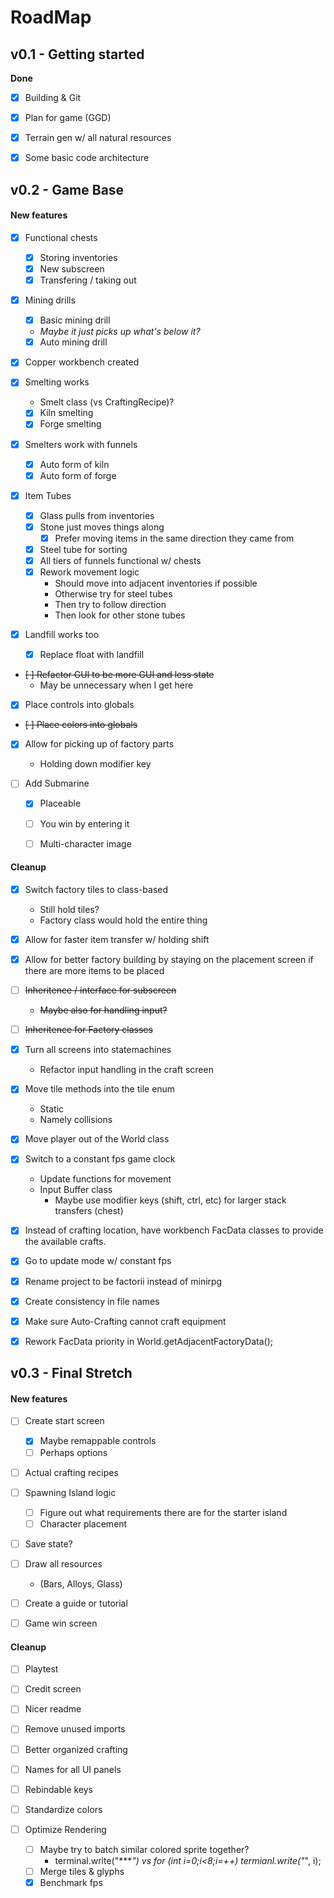 # RoadMap

## v0.1 - Getting started
**Done**
- [x] Building & Git
- [x] Plan for game (GGD)
- [x] Terrain gen w/ all natural resources
- [x] Some basic code architecture







## v0.2 - Game Base

#### New features
- [x] Functional chests
  * [x] Storing inventories
  * [x] New subscreen
  * [x] Transfering / taking out

- [x] Mining drills
  * [x] Basic mining drill 
   * *Maybe it just picks up what's below it?*
  * [x] Auto mining drill

- [x] Copper workbench created

- [x] Smelting works
  * Smelt class (vs CraftingRecipe)?
  * [x] Kiln smelting
  * [x] Forge smelting
- [x] Smelters work with funnels
  * [x] Auto form of kiln
  * [x] Auto form of forge

- [x] Item Tubes
  * [x] Glass pulls from inventories
  * [x] Stone just moves things along
    * [x] Prefer moving items in the same direction they came from
  * [x] Steel tube for sorting
  * [x] All tiers of funnels functional w/ chests
  * [x] Rework movement logic
    * Should move into adjacent inventories if possible
    * Otherwise try for steel tubes
    * Then try to follow direction
    * Then look for other stone tubes

- [x] Landfill works too
  * [x] Replace float with landfill

- ~~[ ] Refactor GUI to be more GUI and less state~~
  - May be unnecessary when I get here

- [x] Place controls into globals
- ~~[ ] Place colors into globals~~

- [x] Allow for picking up of factory parts
  * Holding down modifier key 

- [ ] Add Submarine 
  * [x] Placeable
  * [ ] You win by entering it
  * [ ] Multi-character image


#### Cleanup
- [x] Switch factory tiles to class-based
  * Still hold tiles?
  * Factory class would hold the entire thing

- [x] Allow for faster item transfer w/ holding shift
- [x] Allow for better factory building by staying
      on the placement screen if there are more items
      to be placed

- [ ] ~~Inheritence / interface for subscreen~~
  * ~~Maybe also for handling input?~~

- [ ] ~~Inheritence for Factory classes~~

- [x] Turn all screens into statemachines
  * Refactor input handling in the craft screen

- [x] Move tile methods into the tile enum
  * Static
  * Namely collisions

- [x] Move player out of the World class

- [x] Switch to a constant fps game clock
  * Update functions for movement
  * Input Buffer class
    * Maybe use modifier keys (shift, ctrl, etc) for larger stack transfers (chest)

- [x] Instead of crafting location, have workbench FacData classes to provide the available crafts.

- [x] Go to update mode w/ constant fps
- [x] Rename project to be factorii instead of minirpg
- [x] Create consistency in file names

- [x] Make sure Auto-Crafting cannot craft equipment
- [x] Rework FacData priority in World.getAdjacentFactoryData();






## v0.3 - Final Stretch

#### New features
- [ ] Create start screen
  * [x] Maybe remappable controls
  * [ ] Perhaps options

- [ ] Actual crafting recipes

- [ ] Spawning Island logic
  * [ ] Figure out what requirements there are for the starter island
  * [ ] Character placement

- [ ] Save state?
- [ ] Draw all resources
  * (Bars, Alloys, Glass)

- [ ] Create a guide or tutorial
- [ ] Game win screen


#### Cleanup
- [ ] Playtest 

- [ ] Credit screen
- [ ] Nicer readme
- [ ] Remove unused imports

- [ ] Better organized crafting
- [ ] Names for all UI panels
- [ ] Rebindable keys

- [ ] Standardize colors
- [ ] Optimize Rendering
  - [ ] Maybe try to batch similar colored sprite together?
    * terminal.write("****") vs for (int i=0;i<8;i=++) termianl.write("*", i);
  - [ ] Merge tiles & glyphs
  - [x] Benchmark fps
